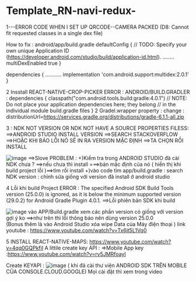 # Template_RN-navi-redux-

 1---ERROR CODE WHEN I SET UP QRCODE--CAMERA PACKED 
(D8: Cannot fit requested classes in a single dex file)

How to fix : android/app/build.gradle
defaultConfig {
        // TODO: Specify your own unique Application ID (https://developer.android.com/studio/build/application-id.html).
        ........
        multiDexEnabled true
    }


dependencies {
    ...........
    implementation 'com.android.support:multidex:2.0.1'
}


2 Insstall REACT-NATIVE-CROP-PICKER
ERROR :
ANDROID/BUILD.GRADLER :
dependencies {
        classpath("com.android.tools.build:gradle:4.0.1")
        // NOTE: Do not place your application dependencies here; they belong
        // in the individual module build.gradle files
    }
  2 Gradel.wrapper property : change :  distributionUrl=https://services.gradle.org/distributions/gradle-6.1.1-all.zip
  
 3 : NDK NOT VERSION OR NDK NOT HAVE A SOURCE PROPERTIES FILESS:
 ==>ANDROID STUDIO INSTALL VERSION ==>SEARCH STACKOVERFLOW ==>HOẶC KHI BÁO LỖI NÓ SẼ IN RA VERSION MẶC ĐỊNH ==>TA CHỌN RỒI INSTALL
 
 
![image](https://user-images.githubusercontent.com/73121884/113107113-ba32b100-922d-11eb-946d-9ba168a60414.png)
==>Slove PROBLEM :
              +)Kiểm tra trong ANDROID STUDIO đã cài NDK chưa ? ==>nếu chưa thì install ===>bản mặc định của nó ( hiển thị khi build project lỗi )==>tìm rồi install
              +)vào code tìm app/build.gradle : search NDK version : chỉnh sửa giống với version đã install ở android studio
              
 4 Lỗi khi build Project
 ERROR : The specified Android SDK Build Tools version (25.0.0) is ignored, as it is below the minimum supported version (29.0.2) for Android Gradle Plugin 4.0.1.
 ==>Lỗi phiên bản SDK khi build 
 
 ![image](https://user-images.githubusercontent.com/73121884/113256117-ed8b4380-92f2-11eb-825f-4321f38a6a4a.png)
 vào APP/Build.gradle xem các phần version có giống với version gợi ý ko ==>như trên thì lỗi thông báo nên dùng version 25.0.0  
 (Bonus thêm là vào Android Studio xóa wipe Data của Máy điện thoại )
link youtube : https://www.youtube.com/watch?v=Tx6jt5L1Vq0






5 INSTALL REACT-NATIVE-MAPS:
https://www.youtube.com/watch?v=4qq0GQPkfjI
A littile create key API :
   =>Mobile App key :https://www.youtube.com/watch?v=rv5JMRfoayI
   
   Create KEYAPI :
   ![image](https://user-images.githubusercontent.com/73121884/118014763-be4e0480-b37d-11eb-8318-a4c03ee8054b.png)
   ( khi đã cài thư viện ANDROID SDK TRÊN MOBILE CỦA CONSOLE.CLOUD.GOOGLE)
   Mọi cài đặt thì xem trong video 
   
